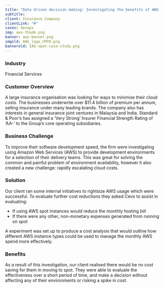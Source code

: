```yaml
---
title: "Data driven decision making: Investigating the benefits of AWS spot instances"
subtitle:
client: Insurance Company
clientLink: "#"
cases: devops
img: aws-thumb.png
banner: aws-banner.png
imgold: AWS_logo_CMYK.png
bannerold: IAG-spot-case-study.png
---
```

### Industry

Financial Services

### Customer Overview

A large insurance organisation was looking for ways to minimise their cloud costs. The businesses underwrite over $11.4 billion of premium per annum, selling insurance under many leading brands. The company also has interests in general insurance joint ventures in Malaysia and India. Standard & Poor’s has assigned a ‘Very Strong’ Insurer Financial Strength Rating of ‘AA-’ to the Group’s core operating subsidiaries.

### Business Challenge

To improve their software development speed, the firm were investigating using Amazon Web Services (AWS) to provide development environments for a selection of their delivery teams. This was great for solving the common and painful problem of environment availability, however it also created a new challenge: rapidly escalating cloud costs.

### Solution

Our client ran some internal initiatives to rightsize AWS usage which were successful. To evaluate further cost reductions they asked Cevo to assist in evaluating:

* If using AWS spot instances would reduce the monthly hosting bill
* If there were any other, non-monetary expenses generated from running on spot

A experiment was set up to produce a cost analysis that would outline how different AWS instance types could be used to manage the monthly AWS spend more effectively.

### Benefits

As a result of this investigation, our client realised there would be no cost saving for them in moving to spot. They were able to evaluate the effectiveness over a short period of time, and make a decision without affecting any of their environments or risking a spike in cost.
